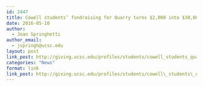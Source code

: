 ```yaml
---
id: 2447
title: Cowell students’ fundraising for Quarry turns $2,000 into $30,000
date: 2016-05-10
author:
  - Joan Springhetti
author_email:
  - jspringh@ucsc.edu
layout: post
link_post: http://giving.ucsc.edu/profiles/students/cowell_students_quarry.html
categories: "News"
format: link
link_post: http://giving.ucsc.edu/profiles/students/cowell\_students\_quarry.html
---
```


